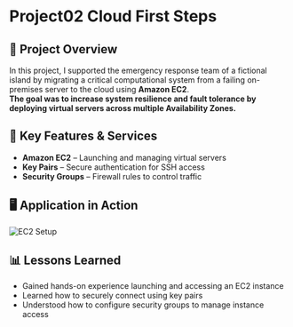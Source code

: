 # Project02 Cloud First Steps

## 📌 Project Overview
In this project, I supported the emergency response team of a fictional island by migrating a critical computational system from a failing on-premises server to the cloud using **Amazon EC2**.  
**The goal was to increase system resilience and fault tolerance by deploying virtual servers across multiple Availability Zones.**


## 🚀 Key Features & Services
- **Amazon EC2** – Launching and managing virtual servers
- **Key Pairs** – Secure authentication for SSH access
- **Security Groups** – Firewall rules to control traffic

## 🖥️ Application in Action
![EC2 Setup](p1-1.png)

## 📊 Lessons Learned
- Gained hands-on experience launching and accessing an EC2 instance
- Learned how to securely connect using key pairs
- Understood how to configure security groups to manage instance access

